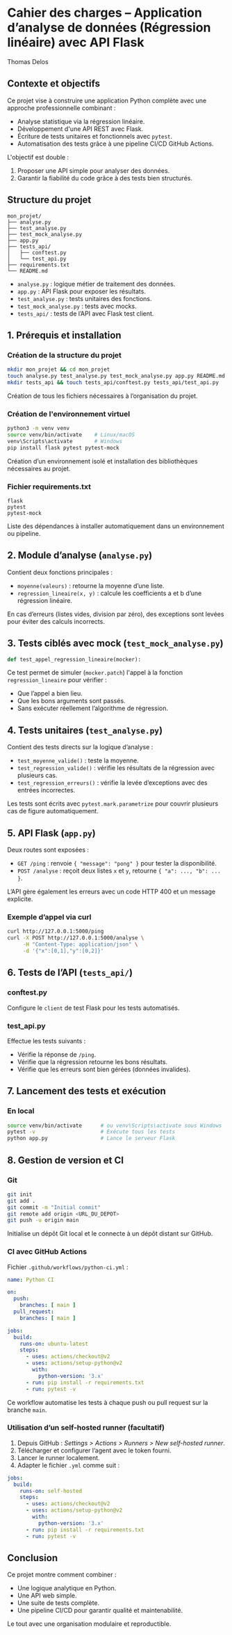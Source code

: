 # Cahier des charges – Application d’analyse de données (Régression linéaire) avec API Flask  
Thomas Delos

## Contexte et objectifs

Ce projet vise à construire une application Python complète avec une approche professionnelle combinant :

- Analyse statistique via la régression linéaire.
- Développement d'une API REST avec Flask.
- Écriture de tests unitaires et fonctionnels avec `pytest`.
- Automatisation des tests grâce à une pipeline CI/CD GitHub Actions.

L'objectif est double :
1. Proposer une API simple pour analyser des données.
2. Garantir la fiabilité du code grâce à des tests bien structurés.

## Structure du projet

```
mon_projet/
├── analyse.py
├── test_analyse.py
├── test_mock_analyse.py
├── app.py
├── tests_api/
│   ├── conftest.py
│   └── test_api.py
├── requirements.txt
└── README.md
```

- `analyse.py` : logique métier de traitement des données.
- `app.py` : API Flask pour exposer les résultats.
- `test_analyse.py` : tests unitaires des fonctions.
- `test_mock_analyse.py` : tests avec mocks.
- `tests_api/` : tests de l’API avec Flask test client.

## 1. Prérequis et installation

### Création de la structure du projet

```bash
mkdir mon_projet && cd mon_projet
touch analyse.py test_analyse.py test_mock_analyse.py app.py README.md
mkdir tests_api && touch tests_api/conftest.py tests_api/test_api.py
```

Création de tous les fichiers nécessaires à l’organisation du projet.

### Création de l'environnement virtuel

```bash
python3 -m venv venv
source venv/bin/activate    # Linux/macOS
venv\Scripts\activate       # Windows
pip install flask pytest pytest-mock
```

Création d’un environnement isolé et installation des bibliothèques nécessaires au projet.

### Fichier requirements.txt

```text
flask
pytest
pytest-mock
```

Liste des dépendances à installer automatiquement dans un environnement ou pipeline.

## 2. Module d’analyse (`analyse.py`)

Contient deux fonctions principales :

- `moyenne(valeurs)` : retourne la moyenne d’une liste.
- `regression_lineaire(x, y)` : calcule les coefficients a et b d’une régression linéaire.

En cas d’erreurs (listes vides, division par zéro), des exceptions sont levées pour éviter des calculs incorrects.

## 3. Tests ciblés avec mock (`test_mock_analyse.py`)

```python
def test_appel_regression_lineaire(mocker):
```

Ce test permet de simuler (`mocker.patch`) l'appel à la fonction `regression_lineaire` pour vérifier :

- Que l’appel a bien lieu.
- Que les bons arguments sont passés.
- Sans exécuter réellement l’algorithme de régression.

## 4. Tests unitaires (`test_analyse.py`)

Contient des tests directs sur la logique d’analyse :

- `test_moyenne_valide()` : teste la moyenne.
- `test_regression_valide()` : vérifie les résultats de la régression avec plusieurs cas.
- `test_regression_erreurs()` : vérifie la levée d’exceptions avec des entrées incorrectes.

Les tests sont écrits avec `pytest.mark.parametrize` pour couvrir plusieurs cas de figure automatiquement.

## 5. API Flask (`app.py`)

Deux routes sont exposées :

- `GET /ping` : renvoie `{ "message": "pong" }` pour tester la disponibilité.
- `POST /analyse` : reçoit deux listes `x` et `y`, retourne `{ "a": ..., "b": ... }`.

L’API gère également les erreurs avec un code HTTP 400 et un message explicite.

### Exemple d’appel via curl

```bash
curl http://127.0.0.1:5000/ping
curl -X POST http://127.0.0.1:5000/analyse \
     -H "Content-Type: application/json" \
     -d '{"x":[0,1],"y":[0,2]}'
```

## 6. Tests de l’API (`tests_api/`)

### conftest.py

Configure le `client` de test Flask pour les tests automatisés.

### test_api.py

Effectue les tests suivants :

- Vérifie la réponse de `/ping`.
- Vérifie que la régression retourne les bons résultats.
- Vérifie que les erreurs sont bien gérées (données invalides).

## 7. Lancement des tests et exécution

### En local

```bash
source venv/bin/activate      # ou venv\Scripts\activate sous Windows
pytest -v                     # Exécute tous les tests
python app.py                 # Lance le serveur Flask
```

## 8. Gestion de version et CI

### Git

```bash
git init
git add .
git commit -m "Initial commit"
git remote add origin <URL_DU_DEPOT>
git push -u origin main
```

Initialise un dépôt Git local et le connecte à un dépôt distant sur GitHub.

### CI avec GitHub Actions

Fichier `.github/workflows/python-ci.yml` :

```yaml
name: Python CI

on:
  push:
    branches: [ main ]
  pull_request:
    branches: [ main ]

jobs:
  build:
    runs-on: ubuntu-latest
    steps:
      - uses: actions/checkout@v2
      - uses: actions/setup-python@v2
        with:
          python-version: '3.x'
      - run: pip install -r requirements.txt
      - run: pytest -v
```

Ce workflow automatise les tests à chaque push ou pull request sur la branche `main`.

### Utilisation d’un self-hosted runner (facultatif)

1. Depuis GitHub : *Settings > Actions > Runners > New self-hosted runner*.
2. Télécharger et configurer l’agent avec le token fourni.
3. Lancer le runner localement.
4. Adapter le fichier `.yml` comme suit :

```yaml
jobs:
  build:
    runs-on: self-hosted
    steps:
      - uses: actions/checkout@v2
      - uses: actions/setup-python@v2
        with:
          python-version: '3.x'
      - run: pip install -r requirements.txt
      - run: pytest -v
```

## Conclusion

Ce projet montre comment combiner :

- Une logique analytique en Python.
- Une API web simple.
- Une suite de tests complète.
- Une pipeline CI/CD pour garantir qualité et maintenabilité.

Le tout avec une organisation modulaire et reproductible.
